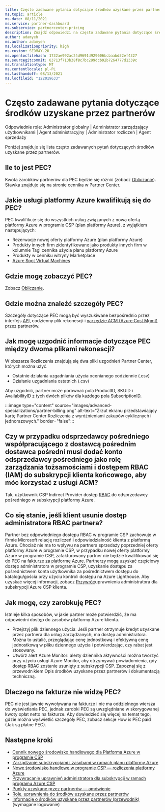 ```yaml
---
title: Często zadawane pytania dotyczące środków uzyskane przez partnerów
ms.topic: article
ms.date: 08/11/2021
ms.service: partner-dashboard
ms.subservice: partnercenter-pricing
description: Znajdź odpowiedzi na często zadawane pytania dotyczące środków uzyskane przez partnerów.
author: adamyeh
ms.author: adamyeh
ms.localizationpriority: high
ms.custom: SEOMAY.20
ms.openlocfilehash: 1732ae992ac24d9691d929606bcbaabd32ef4327
ms.sourcegitcommit: 03713f713b38f8c7bc299dcb92b7264777d1339c
ms.translationtype: MT
ms.contentlocale: pl-PL
ms.lasthandoff: 08/13/2021
ms.locfileid: "122019633"
---
```

# <a name="frequently-asked-questions-for-partner-earned-credit"></a>Często zadawane pytania dotyczące środków uzyskane przez partnerów

Odpowiednie role: Administrator globalny | Administrator zarządzający użytkownikami | Agent administracyjny | Administrator rozliczeń | Agent sprzedaży

Poniżej znajduje się lista często zadawanych pytań dotyczących środków uzyskane przez partnerów.

## <a name="how-much-is-pec"></a>Ile to jest PEC?

Kwota zarobków partnerów dla PEC będzie się różnić (zobacz [Obliczanie](partner-earned-credit-explanation.md#calculation)). Stawka znajduje się na stronie cennika w Partner Center.

## <a name="what-azure-services-are-eligible-for-pec"></a>Jakie usługi platformy Azure kwalifikują się do PEC?

PEC kwalifikuje się do wszystkich usług związanych z nową ofertą platformy Azure w programie CSP (plan platformy Azure), z wyjątkiem następujących: 
- Rezerwacje nowej oferty platformy Azure (plan platformy Azure)
- Produkty innych firm zidentyfikowane jako produkty innych firm w kolumnie Tagi cennika użycia planu platformy Azure
- Produkty w cenniku witryny Marketplace
- [Azure Spot Virtual Machines](https://partner.microsoft.com/resources/collection/azure-spot-in-csp#/)

## <a name="where-can-i-see-pec"></a>Gdzie mogę zobaczyć PEC?

Zobacz [Obliczanie](partner-earned-credit-explanation.md#calculation).

## <a name="where-can-i-find-pec-details"></a>Gdzie można znaleźć szczegóły PEC?

Szczegóły dotyczące PEC mogą być wyszukiwane bezpośrednio przez interfejs [API,](partner-earned-credit-explanation.md#calculation) codzienny plik rekonescji i [narzędzie ACM (Azure Cost Mgmt)](partner-earned-credit-explanation.md#azure-cost-management-and-pec) przez partnerów.

## <a name="how-can-i-reconcile-my-pec-information-across-the-two-recon-files"></a>Jak mogę uzgodnić informacje dotyczące PEC między dwoma plikami rekonescji?

W obszarze Rozliczenia znajdują się dwa pliki uzgodnień Partner Center, których można użyć.

- Ostatnie działania uzgadniania użycia ocenianego codziennie (.csv)
- Działanie uzgadniania ostatnich (.csv)

Aby uzgodnić, partner może porównać pola ProductID, SKUID i AvailabilityID z tych dwóch plików dla każdego pola SubscriptionID.

:::image type="content" source="images/advanced-specializations/partner-billing.png" alt-text="Zrzut ekranu przedstawiający kartę Partner Center Rozliczenia z wyróżnieniami zakupów cyklicznych i jednorazowych." border="false":::

## <a name="for-an-indirect-reseller-working-with-an-indirect-provider-does-an-indirect-provider-need-to-add-the-indirect-resellers-account-as-an-rbac-identity-and-access-management-iam-role-to-the-end-customers-subscription-in-order-to-utilize-acm"></a>Czy w przypadku odsprzedawcy pośredniego współpracującego z dostawcą pośrednim dostawca pośredni musi dodać konto odsprzedawcy pośredniego jako rolę zarządzania tożsamościami i dostępem RBAC (IAM) do subskrypcji klienta końcowego, aby móc korzystać z usługi ACM?

Tak, użytkownik CSP Indirect Provider dostęp [RBAC](/azure/role-based-access-control/overview) do odsprzedawcy pośredniego w subskrypcji platformy Azure.

## <a name="what-happens-if-a-customer-removes-a-partners-rbac-admin-access"></a>Co się stanie, jeśli klient usunie dostęp administratora RBAC partnera?

Partner bez odpowiedniego dostępu RBAC w programie CSP zachowuje w firmie Microsoft relację rozliczeń i odpowiedzialność klienta z platformą Azure. Chociaż nie ma to wpływu na partnera sprzedaży poprzedniej oferty platformy Azure w programie CSP, w przypadku nowej oferty platformy Azure w programie CSP, zafakturowany partner nie będzie kwalifikować się do PEC na fakturze za platformę Azure. Partnerzy mogą uzyskać częściowy dostęp administratora w programie CSP, uzyskanie dostępu za pośrednictwem konta użytkownika za pośrednictwem dostępu do katalogu/gościa przy użyciu kontroli dostępu na Azure Lighthouse. Aby uzyskać więcej informacji, zobacz [Przywróć](revoke-reinstate-csp.md)uprawnienia administratora dla subskrypcji Azure CSP klienta.

## <a name="how-do-i-know-if-im-earning-pec"></a>Jak mogę, czy zarobkuję PEC?

Istnieje kilka sposobów, w jakie partner może potwierdzić, że ma odpowiedni dostęp do zasobów platformy Azure klienta.

- Przejrzyj plik dziennego użycia: Jeśli partner otrzymuje kredyt uzyskane przez partnera dla usług zarządzanych, ma dostęp administratora. Można to ustalić, przeglądając cenę jednostkową i efektywną cenę jednostkową w pliku dziennego użycia i potwierdzając, czy rabat jest stosowany.
- Utwórz alert Azure Monitor: alerty [](/azure/azure-monitor/platform/alerts-activity-log) dziennika aktywności można tworzyć przy użyciu usługi Azure Monitor, aby otrzymywać powiadomienia, gdy dostęp RBAC zostanie usunięty z subskrypcji CSP. Zapoznaj się z przewodnikiem Opis środków uzyskane przez partnerów i dokumentacją techniczną.

## <a name="why-dont-i-see-pec-on-the-invoice"></a>Dlaczego na fakturze nie widzę PEC?

PEC nie jest jawnie wywoływana na fakturze i nie ma oddzielnego wiersza do wyświetlania PEC, jednak zarobki PEC są uwzględniane w skorygowanej kwoty opłat netto na fakturze. Aby dowiedzieć się więcej na temat tego, gdzie można wyświetlić szczegóły PEC, zobacz sekcje How is PEC paid (Jak są płatne PEC).

## <a name="next-steps"></a>Następne kroki

- [Cennik nowego środowisko handlowego dla Platforma Azure w programie CSP](azure-plan-price-list.md)
- [Zarządzanie subskrypcjami i zasobami w ramach planu platformy Azure](azure-plan-manage.md)
- [Nowe środowisko handlowe w programie CSP — rozliczenia platformy Azure](azure-plan-billing.md)
- [Przywracanie uprawnień administratora dla subskrypcji w ramach programu Azure CSP](revoke-reinstate-csp.md)
- [Punkty uzyskane przez partnerów — omówienie](partner-earned-credit.md)
- [Role, uprawnienia do środków uzyskane przez partnerów](azure-roles-perms-pec.md)
- [Informacje o środków uzyskane przez partnerów (przewodnik)](https://partner.microsoft.com/resources/detail/understanding-partner-earned-credit-pdf) (wymagane logowanie)
